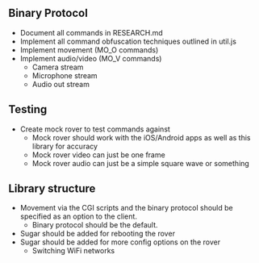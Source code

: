 ## Binary Protocol

- Document all commands in RESEARCH.md
- Implement all command obfuscation techniques outlined in util.js
- Implement movement (MO_O commands)
- Implement audio/video (MO_V commands)
  - Camera stream
  - Microphone stream
  - Audio out stream

## Testing

- Create mock rover to test commands against
  - Mock rover should work with the iOS/Android apps as well as this library for accuracy
  - Mock rover video can just be one frame
  - Mock rover audio can just be a simple square wave or something

## Library structure

- Movement via the CGI scripts and the binary protocol should be specified as an option to the client.
  - Binary protocol should be the default.
- Sugar should be added for rebooting the rover
- Sugar should be added for more config options on the rover
  - Switching WiFi networks